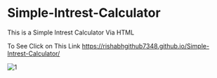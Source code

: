 # Simple-Intrest-Calculator

This is a Simple Intrest Calculator Via HTML

To See Click on This Link https://rishabhgithub7348.github.io/Simple-Intrest-Calculator/



![1](https://user-images.githubusercontent.com/75687649/133797699-5cd4d1bb-88a0-4ed0-9f12-d70652775589.png)
